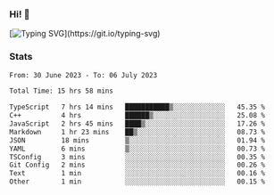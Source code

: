 ### Hi!  👋

[![Typing SVG](https://readme-typing-svg.herokuapp.com?font=Fira+Code&pause=1000&width=435&lines=Hello!+I'm+Texiwustion.)](https://git.io/typing-svg)

### Stats

<!--START_SECTION:waka-->

```txt
From: 30 June 2023 - To: 06 July 2023

Total Time: 15 hrs 58 mins

TypeScript   7 hrs 14 mins   ███████████▒░░░░░░░░░░░░░   45.35 %
C++          4 hrs           ██████▒░░░░░░░░░░░░░░░░░░   25.08 %
JavaScript   2 hrs 45 mins   ████▒░░░░░░░░░░░░░░░░░░░░   17.26 %
Markdown     1 hr 23 mins    ██▒░░░░░░░░░░░░░░░░░░░░░░   08.73 %
JSON         18 mins         ▒░░░░░░░░░░░░░░░░░░░░░░░░   01.94 %
YAML         6 mins          ▒░░░░░░░░░░░░░░░░░░░░░░░░   00.73 %
TSConfig     3 mins          ░░░░░░░░░░░░░░░░░░░░░░░░░   00.35 %
Git Config   2 mins          ░░░░░░░░░░░░░░░░░░░░░░░░░   00.26 %
Text         1 min           ░░░░░░░░░░░░░░░░░░░░░░░░░   00.16 %
Other        1 min           ░░░░░░░░░░░░░░░░░░░░░░░░░   00.15 %
```

<!--END_SECTION:waka-->
